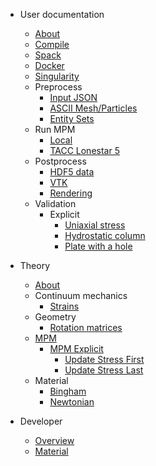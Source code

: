 <!-- docs/_sidebar.md -->

* User documentation

  * [About](user/about.md)
  * [Compile](user/compile/compile.md)
  * [Spack](user/compile/spack.md)
  * [Docker](user/compile/docker.md)
  * [Singularity](user/compile/singularity.md)
  * Preprocess
    * [Input JSON](user/preprocess/input.md)
    * [ASCII Mesh/Particles](user/preprocess/ascii-mesh-particles.md)
    * [Entity Sets](user/preprocess/entity-sets.md)
  * Run MPM
    * [Local](user/run/local.md)
    * [TACC Lonestar 5](user/run/hpc/tacc-ls5.md)
  * Postprocess
    * [HDF5 data](user/postprocess/hdf5.md)
    * [VTK](user/postprocess/vtk.md)
    * [Rendering](user/postprocess/render.md)
  * Validation
    * Explicit
      * [Uniaxial stress](user/validation/explicit/uniaxial-stress/uniaxial-stress.md)
      * [Hydrostatic column](user/validation/explicit/hydrostatic-column/hydrostatic-column.md)
      * [Plate with a hole](user/validation/explicit/plate-hole/plate-hole.md)

* Theory

  * [About](theory/about.md)
  * Continuum mechanics
    * [Strains](theory/continuum-mechanics/strain.md)
  * Geometry
    * [Rotation matrices](theory/geometry/rotation-matrices.md)
  * [MPM](theory/mpm.md)
    * [MPM Explicit](theory/mpm-explicit.md)
      * [Update Stress First](theory/usf.md)
      * [Update Stress Last](theory/usl.md)
  * Material
    * [Bingham](theory/material/bingham.md)
    * [Newtonian](theory/material/newtonian.md)

* Developer

  * [Overview](code/overview.md)
  * [Material](code/material/material.md)
